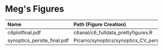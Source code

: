 # Meg's Figures 

|Name|Path (Figure Creation)|Path (Data)|
|:---|:---------------------|:----------|
|c6plotfinal.pdf|c6anal/c6_fulldata_prettyfigures.R|data_4_analysis/All_Stream_Data.csv|
|synoptics_persite_final.pdf| Picarro/synoptics/synoptics_CV_persite.R|Picarro/synoptics/eachsyn_persite_corrected.csv|




